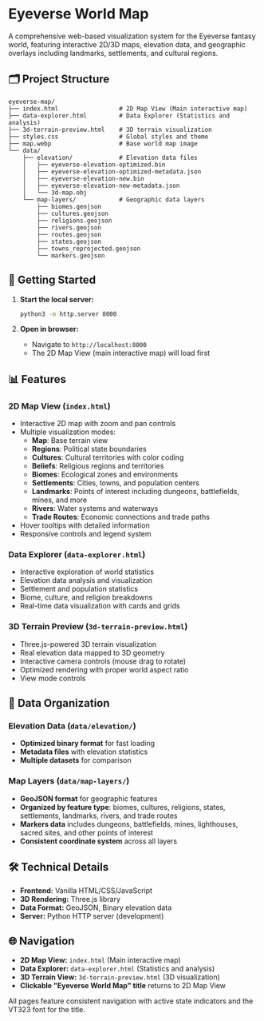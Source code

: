 # Eyeverse World Map

A comprehensive web-based visualization system for the Eyeverse fantasy world, featuring interactive 2D/3D maps, elevation data, and geographic overlays including landmarks, settlements, and cultural regions.

## 🗂️ Project Structure

```
eyeverse-map/
├── index.html                 # 2D Map View (Main interactive map)
├── data-explorer.html         # Data Explorer (Statistics and analysis)
├── 3d-terrain-preview.html    # 3D terrain visualization
├── styles.css                 # Global styles and theme
├── map.webp                   # Base world map image
└── data/
    ├── elevation/             # Elevation data files
    │   ├── eyeverse-elevation-optimized.bin
    │   ├── eyeverse-elevation-optimized-metadata.json
    │   ├── eyeverse-elevation-new.bin
    │   ├── eyeverse-elevation-new-metadata.json
    │   └── 3d-map.obj
    └── map-layers/            # Geographic data layers
        ├── biomes.geojson
        ├── cultures.geojson
        ├── religions.geojson
        ├── rivers.geojson
        ├── routes.geojson
        ├── states.geojson
        ├── towns_reprojected.geojson
        └── markers.geojson
```

## 🚀 Getting Started

1. **Start the local server:**
   ```bash
   python3 -m http.server 8000
   ```

2. **Open in browser:**
   - Navigate to `http://localhost:8000`
   - The 2D Map View (main interactive map) will load first

## 📊 Features

### 2D Map View (`index.html`)
- Interactive 2D map with zoom and pan controls
- Multiple visualization modes:
  - **Map**: Base terrain view
  - **Regions**: Political state boundaries
  - **Cultures**: Cultural territories with color coding
  - **Beliefs**: Religious regions and territories
  - **Biomes**: Ecological zones and environments
  - **Settlements**: Cities, towns, and population centers
  - **Landmarks**: Points of interest including dungeons, battlefields, mines, and more
  - **Rivers**: Water systems and waterways
  - **Trade Routes**: Economic connections and trade paths
- Hover tooltips with detailed information
- Responsive controls and legend system

### Data Explorer (`data-explorer.html`)
- Interactive exploration of world statistics
- Elevation data analysis and visualization
- Settlement and population statistics
- Biome, culture, and religion breakdowns
- Real-time data visualization with cards and grids

### 3D Terrain Preview (`3d-terrain-preview.html`)
- Three.js-powered 3D terrain visualization
- Real elevation data mapped to 3D geometry
- Interactive camera controls (mouse drag to rotate)
- Optimized rendering with proper world aspect ratio
- View mode controls

## 📁 Data Organization

### Elevation Data (`data/elevation/`)
- **Optimized binary format** for fast loading
- **Metadata files** with elevation statistics
- **Multiple datasets** for comparison

### Map Layers (`data/map-layers/`)
- **GeoJSON format** for geographic features
- **Organized by feature type**: biomes, cultures, religions, states, settlements, landmarks, rivers, and trade routes
- **Markers data** includes dungeons, battlefields, mines, lighthouses, sacred sites, and other points of interest
- **Consistent coordinate system** across all layers

## 🛠️ Technical Details

- **Frontend:** Vanilla HTML/CSS/JavaScript
- **3D Rendering:** Three.js library
- **Data Format:** GeoJSON, Binary elevation data
- **Server:** Python HTTP server (development)

## 🌐 Navigation

- **2D Map View:** `index.html` (Main interactive map)
- **Data Explorer:** `data-explorer.html` (Statistics and analysis)
- **3D Terrain View:** `3d-terrain-preview.html` (3D visualization)
- **Clickable "Eyeverse World Map" title** returns to 2D Map View

All pages feature consistent navigation with active state indicators and the VT323 font for the title.
